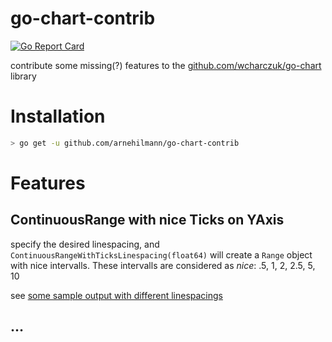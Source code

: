 go-chart-contrib
================

[![Go Report Card](https://goreportcard.com/badge/github.com/arnehilmann/go-chart-contrib)](https://goreportcard.com/report/github.com/arnehilmann/go-chart-contrib)

contribute some missing(?) features to the
[github.com/wcharczuk/go-chart](https://github.com/wcharczuk/go-chart) library

# Installation

```bash
> go get -u github.com/arnehilmann/go-chart-contrib
```

# Features

## ContinuousRange with nice Ticks on YAxis

specify the desired linespacing, and `ContinuousRangeWithTicksLinespacing(float64)` will
create a `Range` object with nice intervalls.
These intervalls are considered as _nice_: .5, 1, 2, 2.5, 5, 10

see [some sample output with different linespacings](testdata/go-chart-contrib-test.all.gif)

## &hellip;
